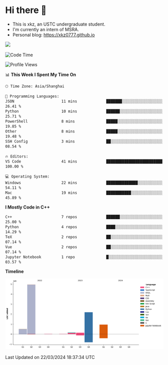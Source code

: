 # Hi there :wave:

- This is xkz, an USTC undergraduate student.
- I'm currently an intern of MSRA.
- Personal blog: <https://xkz0777.github.io>

<img src="http://github-profile-summary-cards.vercel.app/api/cards/stats?username=xkz0777">

<!--START_SECTION:waka-->
![Code Time](http://img.shields.io/badge/Code%20Time-342%20hrs%2056%20mins-blue)

![Profile Views](http://img.shields.io/badge/Profile%20Views-12-blue)

📊 **This Week I Spent My Time On** 

```text
🕑︎ Time Zone: Asia/Shanghai

💬 Programming Languages: 
JSON                     11 mins             ███████░░░░░░░░░░░░░░░░░░   26.41 % 
Python                   10 mins             ██████░░░░░░░░░░░░░░░░░░░   25.71 % 
PowerShell               8 mins              █████░░░░░░░░░░░░░░░░░░░░   19.85 % 
Other                    8 mins              █████░░░░░░░░░░░░░░░░░░░░   19.48 % 
SSH Config               3 mins              ██░░░░░░░░░░░░░░░░░░░░░░░   08.54 % 

🔥 Editors: 
VS Code                  41 mins             █████████████████████████   100.00 % 

💻 Operating System: 
Windows                  22 mins             ██████████████░░░░░░░░░░░   54.11 % 
Mac                      19 mins             ███████████░░░░░░░░░░░░░░   45.89 % 
```

**I Mostly Code in C++** 

```text
C++                      7 repos             ██████░░░░░░░░░░░░░░░░░░░   25.00 % 
Python                   4 repos             ████░░░░░░░░░░░░░░░░░░░░░   14.29 % 
TeX                      2 repos             ██░░░░░░░░░░░░░░░░░░░░░░░   07.14 % 
Vue                      2 repos             ██░░░░░░░░░░░░░░░░░░░░░░░   07.14 % 
Jupyter Notebook         1 repo              █░░░░░░░░░░░░░░░░░░░░░░░░   03.57 % 
```



**Timeline**

![Lines of Code chart](https://raw.githubusercontent.com/xkz0777/xkz0777/master/assets/bar_graph.png)


 Last Updated on 22/03/2024 18:37:34 UTC
<!--END_SECTION:waka-->
